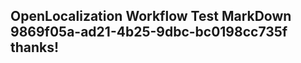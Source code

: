 <properties
ms.topic="hero-topic1"
ms.test1="hero-topic"
ms.test2="test"/>

## OpenLocalization Workflow Test MarkDown 9869f05a-ad21-4b25-9dbc-bc0198cc735f thanks!
